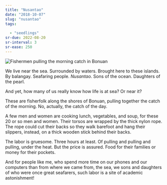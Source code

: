 ```yaml
---
title: "Nusantao"
date: "2018-10-07"
slug: "nusantao"
tags:
  
  - "seedlings"
sr-due: 2022-08-20
sr-interval: 3
sr-ease: 250
---
```


![Fishermen pulling the morning catch in Bonuan](fishermen_bonuan.jpg)

We live near the sea. Surrounded by waters. Brought here to these islands. By balangay. Seafaring people. _Nusantao_. Sons of the ocean. Daughters of the pearl.

And yet, how many of us really know how life is at sea? Or near it?

These are fisherfolk along the shores of Bonuan, pulling together the catch of the morning. No, actually, the catch of the day.

A few men and women are cooking lunch, vegetables, and soup, for these 20 or so men and women. Their torsos are wrapped by the thick nylon rope. The rope could cut their backs so they walk barefoot and hang their slippers, instead, on a thick wooden stick behind their backs.

The labor is gruesome. Three hours at least. Of pulling and pulling and pulling, under the heat. But the price is assured. Food for their families or money for their pockets.

And for people like me, who spend more time on our phones and our computers than from where we came from, the sea, we sons and daughters of who were once great seafarers, such labor is a site of academic astonishment!
